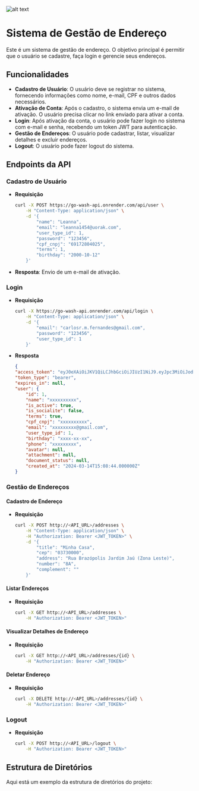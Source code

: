 ![alt text](https://www.impacta.edu.br/themes/wc_agenciar3/images/logo-new.png)
# Sistema de Gestão de Endereço

Este é um sistema de gestão de endereço. O objetivo principal é permitir que o usuário se cadastre, faça login e gerencie seus endereços.

## Funcionalidades

- **Cadastro de Usuário**: O usuário deve se registrar no sistema, fornecendo informações como nome, e-mail, CPF e outros dados necessários.
- **Ativação de Conta**: Após o cadastro, o sistema envia um e-mail de ativação. O usuário precisa clicar no link enviado para ativar a conta.
- **Login**: Após ativação da conta, o usuário pode fazer login no sistema com e-mail e senha, recebendo um token JWT para autenticação.
- **Gestão de Endereços**: O usuário pode cadastrar, listar, visualizar detalhes e excluir endereços.
- **Logout**: O usuário pode fazer logout do sistema.

## Endpoints da API

### Cadastro de Usuário
- **Requisição**
    ```bash
    curl -X POST https://go-wash-api.onrender.com/api/user \
        -H "Content-Type: application/json" \
        -d '{
            "name": "Leanna",
            "email": "leanna1454@uorak.com",
            "user_type_id": 1,
            "password": "123456",
            "cpf_cnpj": "69172804025",
            "terms": 1,
            "birthday": "2000-10-12"
        }'
    ```
- **Resposta**: Envio de um e-mail de ativação.

### Login
- **Requisição**
    ```bash
    curl -X https://go-wash-api.onrender.com/api/login \
        -H "Content-Type: application/json" \
        -d '{
            "email": "carlosr.m.fernandes@gmail.com",
            "password": "123456",
            "user_type_id": 1
        }'
    ```
- **Resposta**
    ```json
    {
    "access_token": "eyJ0eXAiOiJKV1QiLCJhbGciOiJIUzI1NiJ9.eyJpc3MiOiJodtZWZjOWM5NTgyNjg3Lmhlcm9rdWFwcC5jb20vYXBpL2xvZ2luIiwiaWF0IjoxNzEyMDc4Mjg0LCJuYmYiOjE3MTIwNzgyODQsImp0aSI6ImRPajVkTng4WEgxdVJ5TVkiLCJzdWIiOiIxIiwicHJ2IjoiMjNiZDVjODk0OWY2MDBhZGIzOWU3MDFjNDAwODcyZGI3YTU5NzZmNyJ9.oBAOYBcADNUiwFKgM",
    "token_type": "bearer",
    "expires_in": null,
    "user": {
        "id": 1,
        "name": "xxxxxxxxxx",
        "is_active": true,
        "is_socialite": false,
        "terms": true,
        "cpf_cnpj": "xxxxxxxxxx",
        "email": "xxxxxxxxx@gmail.com",
        "user_type_id": 1,
        "birthday": "xxxx-xx-xx",
        "phone": "xxxxxxxxx",
        "avatar": null,
        "attachment": null,
        "document_status": null,
        "created_at": "2024-03-14T15:08:44.000000Z"
    }

### Gestão de Endereços

#### Cadastro de Endereço
- **Requisição**
    ```bash
    curl -X POST http://<API_URL>/addresses \
        -H "Content-Type: application/json" \
        -H "Authorization: Bearer <JWT_TOKEN>" \
        -d '{
            "title": "Minha Casa",
            "cep": "03730000",
            "address": "Rua Brazópolis Jardim Jaú (Zona Leste)",
            "number": "8A",
            "complement": ""
        }'
    ```

#### Listar Endereços
- **Requisição**
    ```bash
    curl -X GET http://<API_URL>/addresses \
        -H "Authorization: Bearer <JWT_TOKEN>"
    ```

#### Visualizar Detalhes de Endereço
- **Requisição**
    ```bash
    curl -X GET http://<API_URL>/addresses/{id} \
        -H "Authorization: Bearer <JWT_TOKEN>"
    ```

#### Deletar Endereço
- **Requisição**
    ```bash
    curl -X DELETE http://<API_URL>/addresses/{id} \
        -H "Authorization: Bearer <JWT_TOKEN>"
    ```

### Logout
- **Requisição**
    ```bash
    curl -X POST http://<API_URL>/logout \
        -H "Authorization: Bearer <JWT_TOKEN>"
    ```

## Estrutura de Diretórios

Aqui está um exemplo da estrutura de diretórios do projeto:

